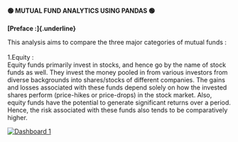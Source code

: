 **🟢 MUTUAL FUND ANALYTICS USING PANDAS 🟢\
\
[Preface :]{.underline}**

This analysis aims to compare the three major categories of mutual funds
:\
\
1.Equity :\
Equity funds primarily invest in stocks, and hence go by the name of
stock funds as well. They invest the money pooled in from various
investors from diverse backgrounds into shares/stocks of different
companies. The gains and losses associated with these funds depend
solely on how the invested shares perform (price-hikes or price-drops)
in the stock market. Also, equity funds have the potential to generate
significant returns over a period. Hence, the risk associated with these
funds also tends to be comparatively higher.


















<div class='tableauPlaceholder' id='viz1693748563716' style='position: relative'><noscript><a href='#'><img alt='Dashboard 1 ' src='https:&#47;&#47;public.tableau.com&#47;static&#47;images&#47;Mu&#47;Mutual_Fund_Analytics&#47;Dashboard1&#47;1_rss.png' style='border: none' /></a></noscript><object class='tableauViz'  style='display:none;'><param name='host_url' value='https%3A%2F%2Fpublic.tableau.com%2F' /> <param name='embed_code_version' value='3' /> <param name='site_root' value='' /><param name='name' value='Mutual_Fund_Analytics&#47;Dashboard1' /><param name='tabs' value='no' /><param name='toolbar' value='yes' /><param name='static_image' value='https:&#47;&#47;public.tableau.com&#47;static&#47;images&#47;Mu&#47;Mutual_Fund_Analytics&#47;Dashboard1&#47;1.png' /> <param name='animate_transition' value='yes' /><param name='display_static_image' value='yes' /><param name='display_spinner' value='yes' /><param name='display_overlay' value='yes' /><param name='display_count' value='yes' /><param name='language' value='en-US' /></object></div>               